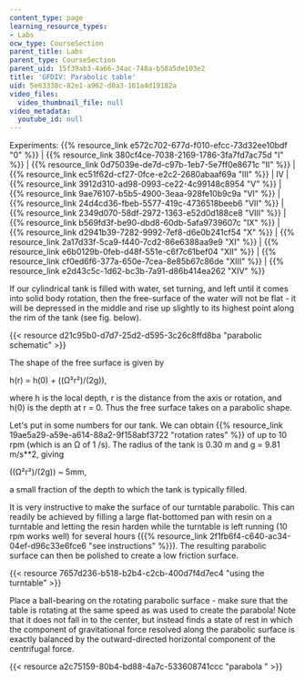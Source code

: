 ```yaml
---
content_type: page
learning_resource_types:
- Labs
ocw_type: CourseSection
parent_title: Labs
parent_type: CourseSection
parent_uid: 15f39ab3-4a66-34ac-748a-b58a5de103e2
title: 'GFDIV: Parabolic table'
uid: 5e63338c-82e1-a962-d0a3-161a4d19182a
video_files:
  video_thumbnail_file: null
video_metadata:
  youtube_id: null
---
```


Experiments: {{% resource_link e572c702-677d-f010-efcc-73d32ee10bdf "0" %}} | {{% resource_link 380cf4ce-7038-2169-1786-3fa7fd7ac75d "I" %}} | {{% resource_link 0d75039e-de7d-c97b-1eb7-5e7ff0e8671c "II" %}} | {{% resource_link ec51f62d-cf27-0fce-e2c2-2680abaaf69a "III" %}} | IV | {{% resource_link 3912d310-ad98-0993-ce22-4c99148c8954 "V" %}} | {{% resource_link 9ae76107-b5b5-4900-3eaa-928fe10b9c9a "VI" %}} | {{% resource_link 24d4cd36-fbeb-5577-419c-4736518beeb6 "VII" %}} | {{% resource_link 2349d070-58df-2972-1363-e52d0d188ce8 "VIII" %}} | {{% resource_link b569fd3f-be90-dbd8-60db-5afa9739607c "IX" %}} | {{% resource_link d2941b39-7282-9992-7ef8-d6e0b241cf54 "X" %}} | {{% resource_link 2a17d33f-5ca9-f440-7cd2-86e6388aa9e9 "XI" %}} | {{% resource_link e6b0129b-0feb-d48f-551e-c6f7c61bef04 "XII" %}} | {{% resource_link cf0ed6f6-377a-650e-7cea-8e85b67c86de "XIII" %}} | {{% resource_link e2d43c5c-1d62-bc3b-7a91-d86b414ea262 "XIV" %}}

If our cylindrical tank is filled with water, set turning, and left until it comes into solid body rotation, then the free-surface of the water will not be flat - it will be depressed in the middle and rise up slightly to its highest point along the rim of the tank (see fig. below). 

{{< resource d21c95b0-d7d7-25d2-d595-3c26c8ffd8ba "parabolic schematic" >}}

The shape of the free surface is given by

h(r) = h(0) + ((Ω²r²)/(2g)),

where h is the local depth, r is the distance from the axis or rotation, and h(0) is the depth at r = 0. Thus the free surface takes on a parabolic shape.

Let's put in some numbers for our tank. We can obtain {{% resource_link 19ae5a29-a59e-a614-88a2-9f158abf3722 "rotation rates" %}} of up to 10 rpm (which is an Ω of 1 /s). The radius of the tank is 0.30 m and g = 9.81 m/s\*\*2, giving 

((Ω²r²)/(2g)) ~ 5mm,

a small fraction of the depth to which the tank is typically filled.

It is very instructive to make the surface of our turntable parabolic. This can readily be achieved by filling a large flat-bottomed pan with resin on a turntable and letting the resin harden while the turntable is left running (10 rpm works well) for several hours ({{% resource_link 2f1fb6f4-c640-ac34-04ef-d96c33e6fce6 "see instructions" %}}). The resulting parabolic surface can then be polished to create a low friction surface.

{{< resource 7657d236-b518-b2b4-c2cb-400d7f4d7ec4 "using the turntable" >}}

Place a ball-bearing on the rotating parabolic surface - make sure that the table is rotating at the same speed as was used to create the parabola! Note that it does not fall in to the center, but instead finds a state of rest in which the component of gravitational force resolved along the parabolic surface is exactly balanced by the outward-directed horizontal component of the centrifugal force.

{{< resource a2c75159-80b4-bd88-4a7c-533608741ccc "parabola " >}}